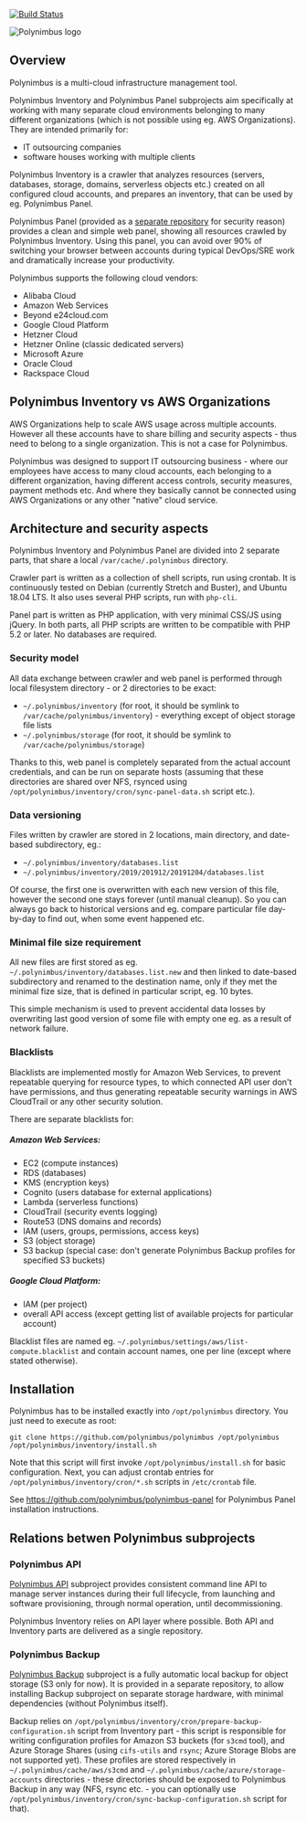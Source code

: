 [![Build Status](https://travis-ci.org/polynimbus/polynimbus.png?branch=master)](https://travis-ci.org/polynimbus/polynimbus)

![Polynimbus logo](logo.png)


## Overview

Polynimbus is a multi-cloud infrastructure management tool.

Polynimbus Inventory and Polynimbus Panel subprojects aim specifically at working with many separate cloud environments belonging to many different organizations (which is not possible using eg. AWS Organizations). They are intended primarily for:
- IT outsourcing companies
- software houses working with multiple clients

Polynimbus Inventory is a crawler that analyzes resources (servers, databases, storage, domains, serverless objects etc.) created on all configured cloud accounts, and prepares an inventory, that can be used by eg. Polynimbus Panel.

Polynimbus Panel (provided as a [separate repository](https://github.com/polynimbus/polynimbus-panel) for security reason) provides a clean and simple web panel, showing all resources crawled by Polynimbus Inventory. Using this panel, you can avoid over 90% of switching your browser between accounts during typical DevOps/SRE work and dramatically increase your productivity.

Polynimbus supports the following cloud vendors:
- Alibaba Cloud
- Amazon Web Services
- Beyond e24cloud.com
- Google Cloud Platform
- Hetzner Cloud
- Hetzner Online (classic dedicated servers)
- Microsoft Azure
- Oracle Cloud
- Rackspace Cloud

## Polynimbus Inventory vs AWS Organizations

AWS Organizations help to scale AWS usage across multiple accounts. However all these accounts have to share billing and security aspects - thus need to belong to a single organization. This is not a case for Polynimbus.

Polynimbus was designed to support IT outsourcing business - where our employees have access to many cloud accounts, each belonging to a different organization, having different access controls, security measures, payment methods etc. And where they basically cannot be connected using AWS Organizations or any other "native" cloud service.


## Architecture and security aspects

Polynimbus Inventory and Polynimbus Panel are divided into 2 separate parts, that share a local `/var/cache/.polynimbus` directory.

Crawler part is written as a collection of shell scripts, run using crontab. It is continuously tested on Debian (currently Stretch and Buster), and Ubuntu 18.04 LTS. It also uses several PHP scripts, run with `php-cli`.

Panel part is written as PHP application, with very minimal CSS/JS using jQuery. In both parts, all PHP scripts are written to be compatible with PHP 5.2 or later. No databases are required.

### Security model

All data exchange between crawler and web panel is performed through local filesystem directory - or 2 directories to be exact:
- `~/.polynimbus/inventory` (for root, it should be symlink to `/var/cache/polynimbus/inventory`) - everything except of object storage file lists
- `~/.polynimbus/storage` (for root, it should be symlink to `/var/cache/polynimbus/storage`)

Thanks to this, web panel is completely separated from the actual account credentials, and can be run on separate hosts (assuming that these directories are shared over NFS, rsynced using `/opt/polynimbus/inventory/cron/sync-panel-data.sh` script etc.).

### Data versioning

Files written by crawler are stored in 2 locations, main directory, and date-based subdirectory, eg.:
- `~/.polynimbus/inventory/databases.list`
- `~/.polynimbus/inventory/2019/201912/20191204/databases.list`

Of course, the first one is overwritten with each new version of this file, however the second one stays forever (until manual cleanup). So you can always go back to historical versions and eg. compare particular file day-by-day to find out, when some event happened etc.

### Minimal file size requirement

All new files are first stored as eg. `~/.polynimbus/inventory/databases.list.new` and then linked to date-based subdirectory and renamed to the destination name, only if they met the minimal fize size, that is defined in particular script, eg. 10 bytes.

This simple mechanism is used to prevent accidental data losses by overwriting last good version of some file with empty one eg. as a result of network failure.

### Blacklists

Blacklists are implemented mostly for Amazon Web Services, to prevent repeatable querying for resource types, to which connected API user don't have permissions, and thus generating repeatable security warnings in AWS CloudTrail or any other security solution.

There are separate blacklists for:
##### Amazon Web Services:
- EC2 (compute instances)
- RDS (databases)
- KMS (encryption keys)
- Cognito (users database for external applications)
- Lambda (serverless functions)
- CloudTrail (security events logging)
- Route53 (DNS domains and records)
- IAM (users, groups, permissions, access keys)
- S3 (object storage)
- S3 backup (special case: don't generate Polynimbus Backup profiles for specified S3 buckets)
##### Google Cloud Platform:
- IAM (per project)
- overall API access (except getting list of available projects for particular account)

Blacklist files are named eg. `~/.polynimbus/settings/aws/list-compute.blacklist` and contain account names, one per line (except where stated otherwise).


## Installation

Polynimbus has to be installed exactly into `/opt/polynimbus` directory. You just need to execute as root:

```
git clone https://github.com/polynimbus/polynimbus /opt/polynimbus
/opt/polynimbus/inventory/install.sh
```

Note that this script will first invoke `/opt/polynimbus/install.sh` for basic configuration. Next, you can adjust crontab entries for `/opt/polynimbus/inventory/cron/*.sh` scripts in `/etc/crontab` file.

See https://github.com/polynimbus/polynimbus-panel for Polynimbus Panel installation instructions.


## Relations betwen Polynimbus subprojects

### Polynimbus API

[Polynimbus API](../docs/api.md) subproject provides consistent command line API to manage server instances during their full lifecycle, from launching and software provisioning, through normal operation, until decommissioning.

Polynimbus Inventory relies on API layer where possible. Both API and Inventory parts are delivered as a single repository.

### Polynimbus Backup

[Polynimbus Backup](../docs/backup.md) subproject is a fully automatic local backup for object storage (S3 only for now). It is provided in a separate repository, to allow installing Backup subproject on separate storage hardware, with minimal dependencies (without Polynimbus itself).

Backup relies on `/opt/polynimbus/inventory/cron/prepare-backup-configuration.sh` script from Inventory part - this script is responsible for writing configuration profiles for Amazon S3 buckets (for `s3cmd` tool), and Azure Storage Shares (using `cifs-utils` and `rsync`; Azure Storage Blobs are not supported yet). These profiles are stored respectively in `~/.polynimbus/cache/aws/s3cmd` and `~/.polynimbus/cache/azure/storage-accounts` directories - these directories should be exposed to Polynimbus Backup in any way (NFS, rsync etc. - you can optionally use `/opt/polynimbus/inventory/cron/sync-backup-configuration.sh` script for that).
